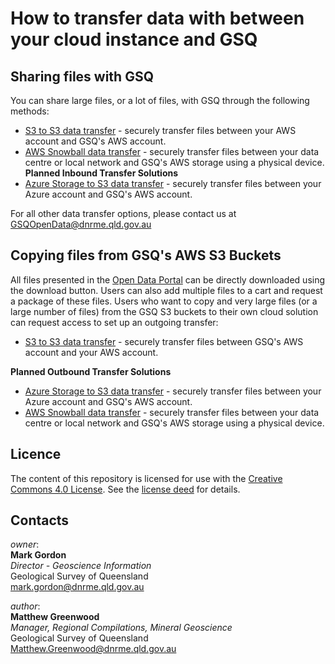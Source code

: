 # How to transfer data with between your cloud instance and GSQ

## Sharing files with GSQ
You can share large files, or a lot of files, with GSQ through the following methods:

* [S3 to S3 data transfer](https://github.com/geological-survey-of-queensland/share-data-with-gsq/blob/master/s3-to-s3-incoming.md) - securely transfer files between your AWS account and GSQ's AWS account.  
* [AWS Snowball data transfer](https://github.com/geological-survey-of-queensland/share-data-with-gsq/blob/master/aws-snowball-incoming.md) - securely transfer files between your data centre or local network and GSQ's AWS storage using a physical device.  
**Planned Inbound Transfer Solutions**
* [Azure Storage to S3 data transfer](https://github.com/geological-survey-of-queensland/share-data-with-gsq/blob/master/azure-storage-to-s3.md) - securely transfer files between your Azure account and GSQ's AWS account.


For all other data transfer options, please contact us at GSQOpenData@dnrme.qld.gov.au

## Copying files from GSQ's AWS S3 Buckets
All files presented in the [Open Data Portal](https://geoscience.data.qld.gov.au/)  can be directly downloaded using the download button.  Users can also add multiple files to a cart and request a package of these files.  Users who want to copy and very large files (or a large number of files) from the GSQ S3 buckets to their own cloud solution can request access to set up an outgoing transfer:
* [S3 to S3 data transfer](https://github.com/geological-survey-of-queensland/share-data-with-gsq/blob/master/s3-to-s3-outgoing.md) - securely transfer files between GSQ's AWS account and your AWS account.  


**Planned Outbound Transfer Solutions**
* [Azure Storage to S3 data transfer](https://github.com/geological-survey-of-queensland/share-data-with-gsq/blob/master/azure-storage-to-s3.md) - securely transfer files between your Azure account and GSQ's AWS account.
* [AWS Snowball data transfer](https://github.com/geological-survey-of-queensland/share-data-with-gsq/blob/master/gsq-userguides/snowball-gsq-userguide.md) - securely transfer files between your data centre or local network and GSQ's AWS storage using a physical device.

## Licence

The content of this repository is licensed for use with the [Creative Commons 4.0 License](https://creativecommons.org/licenses/by/4.0/). See the [license deed](LICENSE) for details.

## Contacts

*owner*:  
**Mark Gordon**  
*Director - Geoscience Information*  
Geological Survey of Queensland  
<mark.gordon@dnrme.qld.gov.au>  

*author*:  
**Matthew Greenwood**  
*Manager, Regional Compilations, Mineral Geoscience*  
Geological Survey of Queensland  
<Matthew.Greenwood@dnrme.qld.gov.au>
